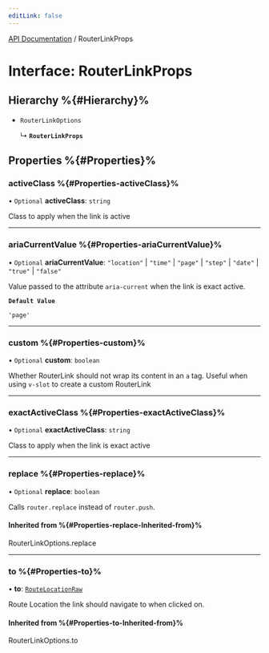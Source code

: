 ```yaml
---
editLink: false
---
```


[API Documentation](../index.md) / RouterLinkProps

# Interface: RouterLinkProps

## Hierarchy %{#Hierarchy}%

- `RouterLinkOptions`

  ↳ **`RouterLinkProps`**

## Properties %{#Properties}%

### activeClass %{#Properties-activeClass}%

• `Optional` **activeClass**: `string`

Class to apply when the link is active

___

### ariaCurrentValue %{#Properties-ariaCurrentValue}%

• `Optional` **ariaCurrentValue**: ``"location"`` \| ``"time"`` \| ``"page"`` \| ``"step"`` \| ``"date"`` \| ``"true"`` \| ``"false"``

Value passed to the attribute `aria-current` when the link is exact active.

**`Default Value`**

`'page'`

___

### custom %{#Properties-custom}%

• `Optional` **custom**: `boolean`

Whether RouterLink should not wrap its content in an `a` tag. Useful when
using `v-slot` to create a custom RouterLink

___

### exactActiveClass %{#Properties-exactActiveClass}%

• `Optional` **exactActiveClass**: `string`

Class to apply when the link is exact active

___

### replace %{#Properties-replace}%

• `Optional` **replace**: `boolean`

Calls `router.replace` instead of `router.push`.

#### Inherited from %{#Properties-replace-Inherited-from}%

RouterLinkOptions.replace

___

### to %{#Properties-to}%

• **to**: [`RouteLocationRaw`](../index.md#routelocationraw)

Route Location the link should navigate to when clicked on.

#### Inherited from %{#Properties-to-Inherited-from}%

<span>RouterLinkOptions.to</span>
